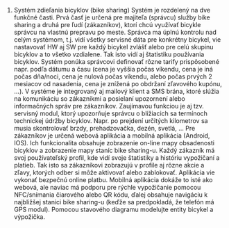 1. Systém zdieľania bicyklov (bike sharing)
Systém je rozdelený na dve funkčné časti. Prvá časť je určená pre majiteľa (správcu) služby bike sharing
a druhá pre ľudí (zákazníkov), ktorí chcú využívať bicykle správcu na vlastnú prepravu po meste.
Správca ma úplnú kontrolu nad celým systémom, t.j. vidí všetky servisné dáta pre konkrétny bicykel,
vie nastavovať HW aj SW pre každý bicykel zvlášť alebo pre celú skupinu bicyklov a to všetko vzdialene.
Tak isto vidí aj štatistiku používania bicyklov. Systém ponúka správcovi definovať rôzne tarify
prispôsobené napr. podľa dátumu a času (cena je vyššia počas víkendu, cena je iná počas dňa/noci,
cena je nulová počas víkendu, alebo počas prvých 2 mesiacov od nasadenia, cena je znížená po
obdržaní zľavového kupónu, ...). V systéme je integrovaný aj mailový klient a SMS brána, ktoré slúžia
na komunikáciu so zákazníkmi a posielaní upozornení alebo informačných správ pre zákazníkov.
Zaujímavou funkciou je aj tzv. servisný modul, ktorý upozorňuje správcu o blížiacich sa termínoch
technickej údržby bicyklov. Napr. po prejdení určitých kilometrov sa musia skontrolovať brzdy,
prehadzovačka, dezén, svetlá, ... Pre zákazníkov je určená webová aplikácia a mobilná aplikácia
(Android, IOS). Ich funkcionalita obsahuje zobrazenie on-line mapy obsadenosti bicyklov a zobrazenie
mapy staníc bike sharing-u. Každý zákazník má svoj používateľský profil, kde vidí svoje štatistiky
a históriu vypožičaní a platieb. Tak isto sa zákazníkovi zobrazujú v profile aj rôzne akcie a zľavy, ktorých
odber si môže aktivovať alebo zablokovať. Aplikácia vie vykonať bezpečnú online platbu. Mobilná
aplikácia dokáže to isté ako webová, ale naviac má podporu pre rýchle vypožičanie pomocou
NFC/snímania čiarového alebo QR kódu, ďalej obsahuje navigáciu k najbližšej stanici bike sharing-u
(keďže sa predpokladá, že telefón má GPS modul). Pomocou stavového diagramu modelujte entity
bicykel a výpožička.
